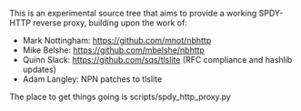 This is an experimental source tree that aims to provide a working SPDY-HTTP reverse proxy, building upon the work of:

* Mark Nottingham: https://github.com/mnot/nbhttp
* Mike Belshe: https://github.com/mbelshe/nbhttp
* Quinn Slack: https://github.com/sqs/tlslite (RFC compliance and hashlib updates)
* Adam Langley: NPN patches to tlslite

The place to get things going is scripts/spdy_http_proxy.py
